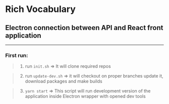# Rich Vocabulary

## Electron connection between API and React front application

---

### First run:

> 1. run `init.sh` => It will clone required repos

> 2. run `update-dev.sh` => it will checkout on proper branches update it, download packages and make builds

> 3. `yarn start` => This script will run development version of the application inside Electron wrapper with opened dev tools
